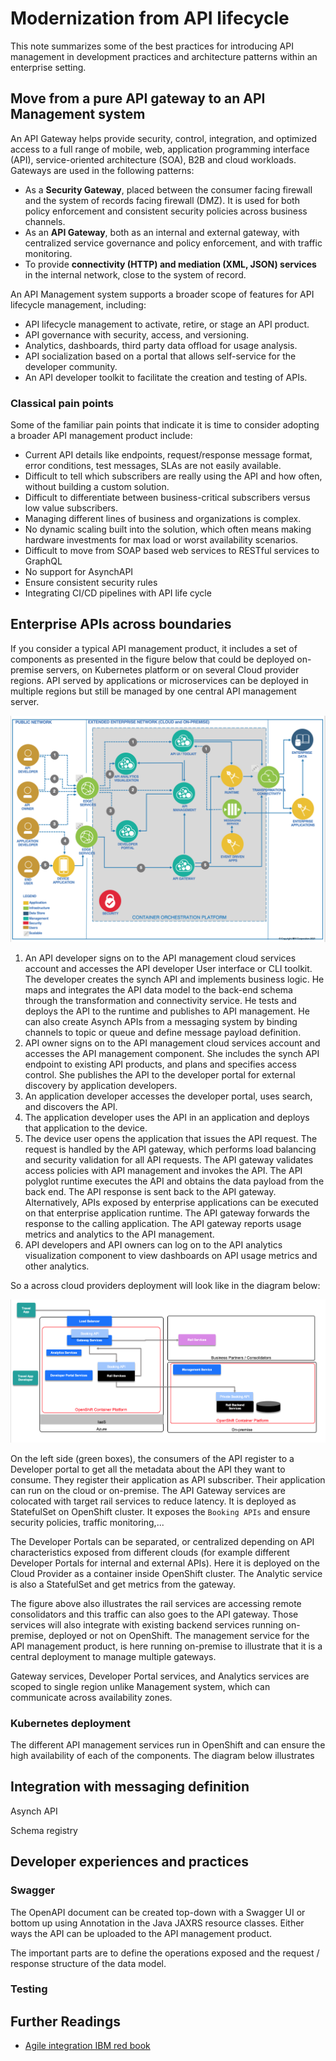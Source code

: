 # Modernization from API lifecycle

This note summarizes some of the best practices for introducing API management in development practices and architecture patterns within an enterprise setting.

## Move from a pure API gateway to an API Management system

An API Gateway helps provide security, control, integration, and optimized access to a full range of mobile, web, application programming interface (API), service-oriented architecture (SOA), B2B and cloud workloads. Gateways are used in the following patterns:

* As a **Security Gateway**, placed between the consumer facing firewall and the system of records facing firewall (DMZ). It is used for both policy enforcement and consistent security policies across business channels.
* As an **API Gateway**, both as an internal and external gateway, with centralized service governance and policy enforcement, and with traffic monitoring.
* To provide **connectivity (HTTP) and mediation (XML, JSON) services** in the internal network, close to the system of record. 

An API Management system supports a broader scope of features for API lifecycle management, including: 

* API lifecycle management to activate, retire, or stage an API product.
* API governance with security, access, and versioning.
* Analytics, dashboards, third party data offload for usage analysis.
* API socialization based on a portal that allows self-service for the developer community.
* An API developer toolkit to facilitate the creation and testing of APIs.

### Classical pain points

Some of the familiar pain points that indicate it is time to consider adopting a broader API management product include:

* Current API details like endpoints, request/response message format, error conditions, test messages,
SLAs are not easily available.
* Difficult to tell which subscribers are really using the API and how often, without building a custom solution.
* Difficult to differentiate between business-critical subscribers versus low value subscribers.
* Managing different lines of business and organizations is complex.
* No dynamic scaling built into the solution, which often means making hardware investments  for max load or worst availability scenarios.
* Difficult to move from SOAP based web services to RESTful services to GraphQL
* No support for AsynchAPI
* Ensure consistent security rules
* Integrating CI/CD pipelines with API life cycle

## Enterprise APIs across boundaries

If you consider a typical API management product, it includes a set of components as presented in the figure below that could be deployed on-premise servers, on Kubernetes platform or on several Cloud provider regions. API served by applications or microservices can be deployed in multiple regions but still be managed by one central API management server.

![](./images/api-mgt-ra.png)


1. An API developer signs on to the API management cloud services account and accesses the API developer User interface or CLI toolkit. The developer creates the synch API and implements business logic. He maps and integrates the API data model to the back-end schema through the transformation and connectivity service. He tests and deploys the API to the runtime and publishes to API management. He can also create Asynch APIs from a messaging system by binding channels to topic or queue and define message payload definition.
1. API owner signs on to the API management cloud services account and accesses the API management component. She includes the synch API endpoint to existing API products, and plans and specifies access control. She publishes the API to the developer portal for external discovery by application developers.
1. An application developer accesses the developer portal, uses search, and discovers the API.
1. The application developer uses the API in an application and deploys that application to the device.
1. The device user opens the application that issues the API request. The request is handled by the API gateway, which performs load balancing and security validation for all API requests. The API gateway validates access policies with API management and invokes the API. The API polyglot runtime executes the API and obtains the data payload from the back end. The API response is sent back to the API gateway. Alternatively, APIs exposed by enterprise applications can be executed on that enterprise application runtime. The API gateway forwards the response to the calling application. The API gateway reports usage metrics and analytics to the API management.
1. API developers and API owners can log on to the API analytics visualization component to view dashboards on API usage metrics and other analytics.

So a across cloud providers deployment will look like in the diagram below:

![](./images/federated-api-mgt.png)

On the left side (green boxes), the consumers of the API register to a Developer portal to get all the metadata about the API they want to consume. They register their application as API subscriber. Their application can run on the cloud or on-premise. The API Gateway services are colocated with target rail services to reduce latency. It is deployed as StatefulSet on OpenShift cluster. It exposes the `Booking APIs` and ensure security policies, traffic monitoring,... 

The Developer Portals can be separated, or centralized depending on API characteristics exposed from different clouds (for example different Developer Portals for internal and external APIs). Here it is deployed on the Cloud Provider as a container inside OpenShift cluster. The Analytic service is also a StatefulSet and get metrics from the gateway.

The figure above also illustrates the rail services are accessing remote consolidators and this traffic can also goes to the API gateway. Those services will also integrate with existing backend services running on-premise, deployed or not on OpenShift. 
The management service for the API management product, is here running on-premise to illustrate that it is a central deployment to manage multiple gateways.

Gateway services, Developer Portal services, and Analytics services are scoped to single region unlike Management system, which can communicate across availability zones.

### Kubernetes deployment

The different API management services run in OpenShift and can ensure the high availability of each of the components. The diagram below illustrates 

## Integration with messaging definition

Asynch API

Schema registry


## Developer experiences and practices

### Swagger

The OpenAPI document can be created top-down with a Swagger UI or bottom up using Annotation in the Java JAXRS resource classes. Either ways the API can be uploaded to the API management product.

The important parts are to define the operations exposed and the request / response structure of the data model. 

### Testing

## Further Readings

* [Agile integration IBM red book](https://www.redbooks.ibm.com/abstracts/sg248452.html)
